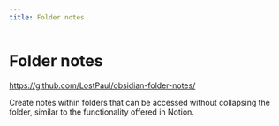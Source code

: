```yaml
---
title: Folder notes
---
```


# Folder notes

<https://github.com/LostPaul/obsidian-folder-notes/>

Create notes within folders that can be accessed without collapsing the folder, similar to the functionality offered in Notion.
